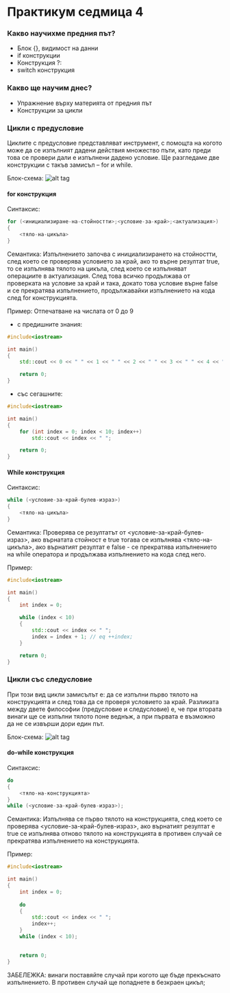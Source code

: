 # Практикум   седмица 4

### Какво научихме предния път?

  - Блок {}, видимост на данни
  - if конструкции
  - Конструкция ?:
  - switch конструкция
  
### Какво ще научим днес?
  - Упражнение върху материята от предния път
  - Конструкции за цикли

### Цикли с предусловие
Циклите с предусловие представляват инструмент, с помощта на когото може да се изпълният дадени действия множество пъти, като преди това се провери дали е изпълнени дадено условие. Ще разгледаме две конструкции с такъв замисъл – for и while.

Блок-схема: 
![alt tag](https://github.com/GeorgiMinkov/FMI_IS_UP_1_2016/blob/master/week04/image/Diag.png)

#### for конструкция
Синтаксис:
```c++
for (<инициализиране-на-стойностти>;<условие-за-край>;<актуализация>)
{
	<тяло-на-цикъла>
}
```

Семантика:
Изпълнението започва с инициализирането на стойностти, след което се проверява условието за край, ако то върне резултат true, то се изпълнява тялото на цикъла, след което се изпълняват операциите в актуализация. След това всичко продължава от проверката на условие за край и така, докато това условие върне false и се прекратява изпълнението, продължавайки изпълнението на кода след for конструкцията.

Пример: Отпечатване на числата от 0 до 9
 - с предишните знания:
```c++
#include<iostream>

int main()
{
	std::cout << 0 << " " << 1 << " " << 2 << " " << 3 << " " << 4 << " " << 5 << " " << 6 << " " << 7 << " " << 8 << " " << 9;

	return 0;
}
```

 - със сегашните:
```c++
#include<iostream>

int main()
{
	for (int index = 0; index < 10; index++)
		std::cout << index << " ";

	return 0;
}
```
#### While конструкция
Синтаксис:
```c++
while (<условие-за-край-булев-израз>)
{
	<тяло-на-цикъла>
}
```

Семантика: Проверява се резултатът от <условие-за-край-булев-израз>, ако върнатата стойност е true тогава се изпълнява <тяло-на-цикъла>, ако върнатият резултат е false - се прекратява изпълнението на while оператора и продължава изпълнението на кода след него. 

Пример:
```c++
#include<iostream>

int main()
{
	int index = 0;

	while (index < 10)
	{	
		std::cout << index << " ";
		index = index + 1; // eq ++index;	
	}

	return 0;
}
```

### Цикли със следусловие
При този вид цикли замисълът е: да се изпълни първо тялото на конструкцията и след това да се проверя условието за край. 
Разликата между двете философии (предусловие и следусловие) е, че при втората винаги ще се изпълни тялото поне веднъж, а при първата е възможно да не се извърши дори един път.

Блок-схема: 
![alt tag](https://github.com/GeorgiMinkov/FMI_IS_UP_1_2016/blob/master/week04/image/Diag1.png)

#### do-while конструкция

Синтаксис:
```c++
do
{
	<тяло-на-конструкцията>
}
while (<условие-за-край-булев-израз>);
```

Семантика: Изпълнява се първо тялото на конструкцията, след което се проверява <условие-за-край-булев-израз>, ако върнатият резултат е true се изпълнява отново тялото на конструкцията в противен случай се прекратява изпълнението на конструкцията. 

Пример:
```c++
#include<iostream>

int main()
{
	int index = 0;
	
	do
	{
		std::cout << index << " ";
		index++; 		
	} 
	while (index < 10);
	

	return 0;
}
```

ЗАБЕЛЕЖКА: винаги поставяйте случай при когото ще бъде прекъснато изпълнението. В противен случай ще попаднете в безкраен цикъл;
